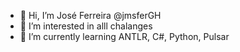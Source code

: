 - 👋 Hi, I’m José Ferreira @jmsferGH
- 👀 I’m interested in alll chalanges
- 🌱 I’m currently learning ANTLR, C#, Python, Pulsar 


<!---
jmsferGH/jmsferGH is a ✨ special ✨ repository because its `README.md` (this file) appears on your GitHub profile.
You can click the Preview link to take a look at your changes.
--->
